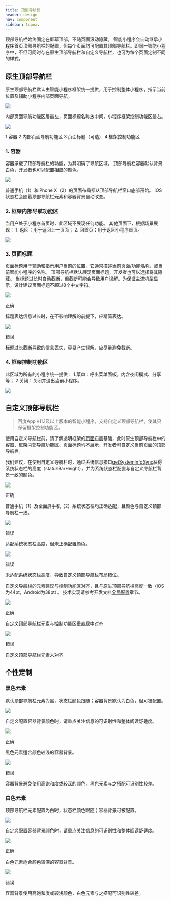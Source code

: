 ```yaml
---
title: 顶部导航栏
header: design
nav: component
sidebar: topnav
---
```


顶部导航栏始终固定在屏幕顶部，不随页面滚动隐藏。
智能小程序会自动继承小程序首页顶部导航栏的配置，但每个页面均可配置其顶部导航栏。即同一智能小程序中，不但可同时存在原生顶部导航栏和自定义导航栏，也可为每个页面定制不同的样式。

## 原生顶部导航栏
原生顶部导航栏默认由智能小程序框架统一提供，用于控制整体小程序，指示当前位置及辅助小程序内部页面导航。
<div class="m-doc-custom-examples">
	<div class="m-doc-custom-examples-error ">
		<img src="../../../img/design/component/topnav/1.png">
	</div>
</div>

内部页面导航功能区居最左，页面标题名称放中间，小程序框架控制功能区最右。
<div class="m-doc-custom-examples">
	<div class="m-doc-custom-examples-error">
		<img src="../../../img/design/component/topnav/2.png"><p class="m-doc-custom-examples-text">1.容器
2.内部页面导航功能区
3.页面标题（可选）
4.框架控制功能区</p>
	</div>
</div>

### 1. 容器
容器承载了顶部导航栏的功能，为其明确了导航区域。
顶部导航栏容器默认背景白色，开发者也可以配置相应的颜色。
<div class="m-doc-custom-examples">
	<div class="m-doc-custom-examples-correct">
		<img src="../../../img/design/component/topnav/3.png"><p class="m-doc-custom-examples-text">普通手机（1）和iPhone X（2）的页面布局都从顶部导航栏窗口底部开始。
iOS状态栏会随着顶部导航栏元素和容器背景自动改变。</p>
	</div>
</div>

### 2. 框架内部导航功能区
<div class="m-doc-custom-text-image">
 	<div>
 		<p>当用户处于小程序首页时，此区域不展现任何功能。
 			其他页面下，根据场景展现：
1. 返回：用于返回上一页面；
2. 回首页：用于返回小程序首页。
		</p>
 	</div>
 		<div><img src="../../../img/design/component/topnav/4.png">
		</div>
	</div>
</div>	


### 3. 页面标题
页面标题用于辅助和指示用户当前的位置，它通常描述当前页面/功能名称，或当前智能小程序的名称。
顶部导航栏默认展现页面标题，开发者也可以选择将其隐藏。
当标题过长时自动截断，但截断可能会导致用户误解。为保证主流机型显示，设计建议页面标题不超过8个中文字符。
<div class="m-doc-custom-examples">
	<div class="m-doc-custom-examples-correct">
		<img src="../../../img/design/component/topnav/5-1.png">
		<p class="m-doc-custom-examples-title">正确</p><p class="m-doc-custom-examples-text">标题表达信息过长时，在不影响理解的前提下，应精简表达。</p>
	</div>
	<div class="m-doc-custom-examples-error ">
		<img src="../../../img/design/component/topnav/5-2.png">
		<p class="m-doc-custom-examples-title">错误</p><p class="m-doc-custom-examples-text">标题过长截断导致的信息丢失，容易产生误解，应尽量避免截断。</p>
	</div>
</div>

### 4. 框架控制功能区
<div class="m-doc-custom-text-image">
 	<div>
 		<p>此区域为所有的小程序统一提供：
1.菜单：呼出菜单面板，内含夜间模式、分享等；
2.关闭：关闭并退出当前小程序。
		</p>
 	</div>
 	<div><img src="../../../img/design/component/topnav/6.png">
	</div>
</div>	

## 自定义顶部导航栏
> 百度App v11.1及以上版本的智能小程序，支持自定义顶部导航栏，使其只保留框架控制功能区。

使用自定义导航栏前，请了解透明框架的[页面布局](../../foundation/layout)基础，此时原生顶部导航栏中的容器、框架内部导航功能区、页面标题均不展示，开发者可自定义当前页面的顶部导航栏。

我们建议，在使用自定义导航栏时，通过系统信息接口[getSystemInfoSync](https://smartprogram.baidu.com/docs/develop/api/device_sys/#getSystemInfoSync)获得系统状态栏的高度（statusBarHeight），并为系统状态栏配置与自定义导航栏背景一致的颜色。

<div class="m-doc-custom-examples">
	<div class="m-doc-custom-examples-correct">
		<img src="../../../img/design/component/topnav/7.png">
		<p class="m-doc-custom-examples-title">正确</p><p class="m-doc-custom-examples-text">普通手机（1）及全面屏手机（2）系统状态栏均正确适配，且颜色与自定义顶部导航栏一致。</p>
	</div>
</div>
<div class="m-doc-custom-examples">
	<div class="m-doc-custom-examples-error ">
		<img src="../../../img/design/component/topnav/8-1.png">
		<p class="m-doc-custom-examples-title">错误</p><p class="m-doc-custom-examples-text">适配系统状态栏高度，但未正确配置颜色。</p>
	</div>
	<div class="m-doc-custom-examples-error ">
		<img src="../../../img/design/component/topnav/8-2.png">
		<p class="m-doc-custom-examples-title">错误</p><p class="m-doc-custom-examples-text">未适配系统状态栏高度，导致自定义顶部导航栏布局错位。</p>
	</div>
</div>

自定义导航栏的元素建议与控制功能区对齐，且与原生顶部导航栏高度一致（iOS为44pt，Android为38pt）。
技术实现请参考开发文档[全局配置](../../../develop/tutorial/process_page/#window)章节。

<div class="m-doc-custom-examples">
	<div class="m-doc-custom-examples-correct">
		<img src="../../../img/design/component/topnav/9-1.png">
		<p class="m-doc-custom-examples-title">正确</p><p class="m-doc-custom-examples-text">自定义顶部导航栏元素与控制功能区垂直居中对齐</p>
	</div>
	<div class="m-doc-custom-examples-error ">
		<img src="../../../img/design/component/topnav/9-2.png">
		<p class="m-doc-custom-examples-title">错误</p><p class="m-doc-custom-examples-text">自定义顶部导航栏元素未对齐</p>
	</div>
</div>

<!--开发者也能便利地通过系统信息接口[getSystemInfo](https://smartprogram.baidu.com/docs/develop/api/device_sys/#getSystemInfoSync)获得原生顶部状态栏的高度(navigationBarHeight），更方便地使自定义导航栏的元素与原生导航栏对齐。-->

## 个性定制

### 黑色元素
默认顶部导航栏元素为黑，状态栏颜色跟随；容器背景默认为白色，但可被配置。
<div class="m-doc-custom-examples">
	<div class="m-doc-custom-examples-error ">
		<img src="../../../img/design/component/topnav/10.png">
	</div>
</div>

自定义配置容器背景颜色时，请重点关注信息的可识别性和整体阅读舒适度。
<div class="m-doc-custom-examples">
	<div class="m-doc-custom-examples-correct">
		<img src="../../../img/design/component/topnav/11-1.png">
		<p class="m-doc-custom-examples-title">正确</p><p class="m-doc-custom-examples-text">黑色元素适合颜色较浅的容器背景。</p>
	</div>
	<div class="m-doc-custom-examples-error ">
		<img src="../../../img/design/component/topnav/11-2.png">
		<p class="m-doc-custom-examples-title">错误</p><p class="m-doc-custom-examples-text">容器背景避免使用高饱和度或较深的颜色，黑色元素与之搭配可识别性较差。</p>
	</div>
</div>

### 白色元素
顶部导航栏元素配置为白时，状态栏颜色跟随；容器背景可被配置。
<div class="m-doc-custom-examples">
	<div class="m-doc-custom-examples-correct">
		<img src="../../../img/design/component/topnav/12.png">
	</div>
</div>

自定义配置容器背景颜色时，请重点关注信息的可识别性和整体阅读舒适度。
<div class="m-doc-custom-examples">
	<div class="m-doc-custom-examples-correct">
		<img src="../../../img/design/component/topnav/13-1.png">
		<p class="m-doc-custom-examples-title">正确</p><p class="m-doc-custom-examples-text">白色元素适合颜色较深的容器背景。</p>
	</div>
	<div class="m-doc-custom-examples-error ">
		<img src="../../../img/design/component/topnav/13-2.png">
		<p class="m-doc-custom-examples-title">错误</p><p class="m-doc-custom-examples-text">容器背景使用高饱和度或较浅颜色，白色元素与之搭配可识别性较差。</p>
	</div>
</div>